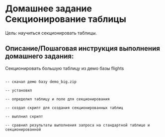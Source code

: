 # Домашнее задание Секционирование таблицы

Цель:
научиться секционировать таблицы.


## Описание/Пошаговая инструкция выполнения домашнего задания:

Секционировать большую таблицу из демо базы flights

```postgresql

-- скачал демо базу demo_big.zip

-- установил

-- определил таблицу и поле для секционирования

-- создал скрипт для создания секционированных таблиц

-- выплнил скрипт

-- сравнил результаты выполнения запроса на стандартной таблице и секционированной

```